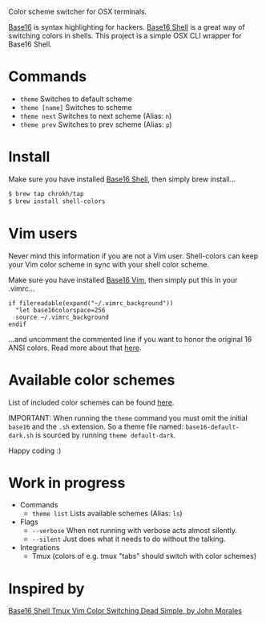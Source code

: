 Color scheme switcher for OSX terminals.

[Base16] is syntax highlighting for hackers.
[Base16 Shell] is a great way of switching colors in shells.
This project is a simple OSX CLI wrapper for Base16 Shell.



# Commands

- `theme` Switches to default scheme
- `theme [name]` Switches to scheme
- `theme next` Switches to next scheme (Alias: `n`)
- `theme prev` Switches to prev scheme (Alias: `p`)



# Install

Make sure you have installed [Base16 Shell], then simply brew install...

```sh
$ brew tap chrokh/tap
$ brew install shell-colors
```



# Vim users

Never mind this information if you are not a Vim user.
Shell-colors can keep your Vim color scheme in sync with your shell color scheme.

Make sure you have installed [Base16 Vim], then simply put this in your .vimrc...

```vim
if filereadable(expand("~/.vimrc_background"))
  "let base16colorspace=256
  source ~/.vimrc_background
endif
```

...and uncomment the commented line if you want to honor the original 16 ANSI colors.
Read more about that [here](https://github.com/chriskempson/base16-vim#256-colorspace).



# Available color schemes

List of included color schemes can be found 
[here](https://github.com/chriskempson/base16-shell/tree/master/scripts).

IMPORTANT: When running the `theme` command you must omit the initial `base16` and the `.sh` extension. So a theme file named: `base16-default-dark.sh` is sourced by running `theme default-dark`.

Happy coding :)



# Work in progress

- Commands
    - `theme list` Lists available schemes (Alias: `ls`)
- Flags
    - `--verbose` When not running with verbose acts almost silently.
    - `--silent` Just does what it needs to do without the talking.
- Integrations
    - Tmux (colors of e.g. tmux "tabs" should switch with color schemes)



# Inspired by

[Base16 Shell Tmux Vim Color Switching Dead Simple, by John Morales](http://johnmorales.com/blog/2015/01/09/base16-shell-tmux-vim-color-switching-dead-simple/)


[Base16 Shell]: https://github.com/chriskempson/base16-shell
[Base16 Vim]: https://github.com/chriskempson/base16-vim
[Base16]: https://github.com/chriskempson/base16

